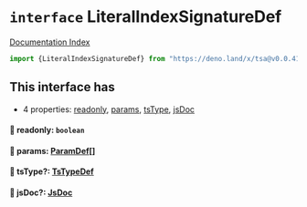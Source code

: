 # `interface` LiteralIndexSignatureDef

[Documentation Index](../README.md)

```ts
import {LiteralIndexSignatureDef} from "https://deno.land/x/tsa@v0.0.41/mod.ts"
```

## This interface has

- 4 properties:
[readonly](#-readonly-boolean),
[params](#-params-paramdef),
[tsType](#-tstype-tstypedef),
[jsDoc](#-jsdoc-jsdoc)


#### 📄 readonly: `boolean`



#### 📄 params: [ParamDef](../type.ParamDef/README.md)\[]



#### 📄 tsType?: [TsTypeDef](../type.TsTypeDef/README.md)



#### 📄 jsDoc?: [JsDoc](../interface.JsDoc/README.md)



